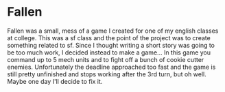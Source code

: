 # Fallen
Fallen was a small, mess of a game I created for one of my english classes at college. This was a sf class and the point of the project
was to create something related to sf. Since I thought writing a short story was going to be too much work, I decided instead to
make a game...
In this game you command up to 5 mech units and to fight off a bunch of cookie cutter enemies. Unfortunately the deadline approached too
fast and the game is still pretty unfinished and stops working after the 3rd turn, but oh well. Maybe one day I'll decide to fix it.
